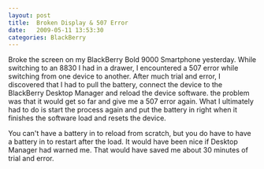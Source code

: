 ```yaml
---
layout: post
title:  Broken Display & 507 Error
date:   2009-05-11 13:53:30
categories: BlackBerry
---
```

Broke the screen on my BlackBerry Bold 9000 Smartphone yesterday. While switching to an 8830 I had in a drawer, I encountered a 507 error while switching from one device to another. After much trial and error, I discovered that I had to pull the battery, connect the device to the BlackBerry Desktop Manager and reload the device software. the problem was that it would get so far and give me a 507 error again. What I ultimately had to do is start the process again and put the battery in right when it finishes the software load and resets the device.

You can't have a battery in to reload from scratch, but you do have to have a battery in to restart after the load. It would have been nice if Desktop Manager had warned me. That would have saved me about 30 minutes of trial and error.